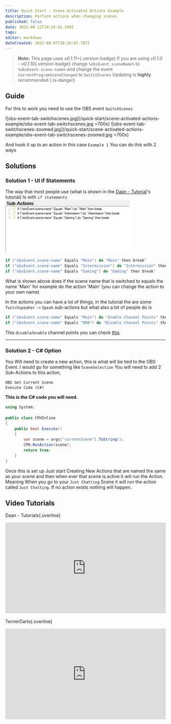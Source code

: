 ```yaml
---
title: Quick Start - Scene Activated Actions Example
description: Perform actions when changing scenes
published: false
date: 2022-08-12T14:24:42.549Z
tags: 
editor: markdown
dateCreated: 2022-08-07T18:26:07.707Z
---
```


> **Note:**
> This page uses *v0.1.11+*{.version-badge}
> If you are using *v0.1.0 - v0.1.10*{.version-badge} change  `%obsEvent.sceneName%` to `%obsEvent.scene-name%` and change the event `CurrentProgramSceneChanged` to `SwitchScenes`
> Updating is **highly** recommended
{.is-danger}

## Guide

For this to work you need to use the OBS event `SwitchScenes`

![obs-event-tab-switchscenes.jpg](/quick-start/scene-activated-actions-example/obs-event-tab-switchscenes.jpg =700x)
![obs-event-tab-switchscenes-zoomed.jpg](/quick-start/scene-activated-actions-example/obs-event-tab-switchscenes-zoomed.jpg =700x)

And hook it up to an action in this case `Example 1`
You can do this with 2 ways

## Solutions
### Solution 1 - UI if Statements

The way that most people use (what is shown in the [Daan - Tutorial](#video-tutorials)'s tutorial)
Is with `if statements`
![actions-tab-daantutorials-if-statements.jpg](/quick-start/scene-activated-actions-example/actions-tab-daantutorials-if-statements.jpg)
```csharp
if ("obsEvent.scene-name" Equals "Main") do "Main" then break"
if ("obsEvent.scene-name" Equals "Intermission") do "Intermission" then break"
if ("obsEvent.scene-name" Equals "Gaming") do "Gaming" then break"
```
What is shown above does if the scene name that is switched to equals the name 'Main' for example do the action 'Main' (you can change the action to your own name)

In the actions you can have a lot of things, in the tutorial the are some `Twitchspeaker` `->` `Speak` sub-actions but what also a lot of people do is

```csharp
if ("obsEvent.scene-name" Equals "Main") do "Enable Channel Points" then break"
if ("obsEvent.scene-name" Equals "BRB") do "Disable Channel Points" then break"
```
This `disable`/`enable` channel points you can check [this](/en/Quick-Start/Examples/Disable-Enable-Channel-Points)

---
### Solution 2 - C# Option

You Will need to create a new action, this is what will be tied to the OBS Event. I would go for something like `SceneSelection` You  will need to add 2 Sub-Actions to this action, 
```
OBS Get Current Scene
Execute Code (C#)
```
**This is the C# code you will need.**
```cs
using System;

public class CPHInline
{
	public bool Execute()
	{
		var scene = args["currentScene"].ToString();
		CPH.RunAction(scene);
		return true;
	}
}
```
Once this is set up Just start Creating New Actions that are named the same as your scene and then when ever that scene is active it will run the Action. Meaning When you go to your `Just Chatting` Scene it will run the action called `Just Chatting`. If no action exists nothing will happen.

## Video Tutorials

<section class="overview-grid my-5">
<div>

Daan - Tutorials{.overline}
  
<span></span>

<div class=“iframe-container”><iframe src="https://www.youtube.com/embed/9ZuO3KrbvRw" title="YouTube video player" frameborder="0" allow="accelerometer; autoplay; clipboard-write; encrypted-media; gyroscope; picture-in-picture; fullscreen" allow fullscreen style="border: none; max-width: 100%; width: 100%; aspect-ratio: 16/9;"></iframe></div>

</div>
  <div>

TerrierDarts{.overline}

<span></span>

<div class=“iframe-container”><iframe src="https://www.youtube.com/embed/9Gx7b46y0S8" title="YouTube video player" frameborder="0" allow="accelerometer; autoplay; clipboard-write; encrypted-media; gyroscope; picture-in-picture; fullscreen" allow fullscreen style="border: none; max-width: 100%; width: 100%; aspect-ratio: 16/9;"></iframe></div>

</div>
</section>